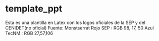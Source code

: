 # template_ppt
Esta es una plantilla en Latex con los logos oficiales de la SEP y del CENIDET(no oficial)
Fuente: Monstserrat
Rojo SEP : RGB 98, 17, 50
Azul TecNM : RGB 27,57,106
